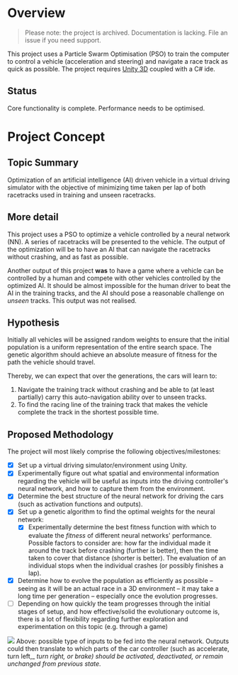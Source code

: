 # Overview

> Please note: the project is archived. Documentation is lacking. File an issue if you need support.

This project uses a Particle Swarm Optimisation (PSO) to train the computer to control a vehicle (acceleration and steering) and navigate a race track as quick as possible. The project requires [Unity 3D](https://unity.com/) coupled with a C# ide.

## Status
Core functionality is complete. Performance needs to be optimised.

# Project Concept

## Topic Summary

Optimization of an artificial intelligence (AI) driven vehicle in a virtual driving simulator with the objective of minimizing time taken per lap of both racetracks used in training and unseen racetracks.

## More detail

This project uses a PSO to optimize a vehicle controlled by a neural network (NN). A series of racetracks will be presented to the vehicle. The output of the optimization will be to have an AI that can navigate the racetracks without crashing, and as fast as possible. 

Another output of this project **was** to have a game where a vehicle can be controlled by a human and compete with other vehicles controlled by the optimized AI. It should be almost impossible for the human driver to beat the AI in the training tracks, and the AI should pose a reasonable challenge on *unseen* tracks. This output was not realised.

## Hypothesis

Initially all vehicles will be assigned random weights to ensure that the initial population is a uniform representation of the entire search space. The genetic algorithm should achieve an absolute measure of fitness for the path the vehicle should travel.

Thereby, we can expect that over the generations, the cars will learn to:

1. Navigate the training track without crashing and be able to (at least partially) carry this auto-navigation ability over to unseen tracks.
2. To find the racing line of the training track that makes the vehicle complete the track in the shortest possible time.

## Proposed Methodology

The project will most likely comprise the following objectives/milestones:

- [x] Set up a virtual driving simulator/environment using Unity.
- [x] Experimentally figure out what spatial and environmental information regarding the vehicle will be useful as inputs into the driving controller&#39;s neural network, and how to capture them from the environment.
- [x] Determine the best structure of the neural network for driving the cars (such as activation functions and outputs).
- [x] Set up a genetic algorithm to find the optimal weights for the neural network:
  - [x] Experimentally determine the best fitness function with which to evaluate the *fitness* of different neural networks' performance. Possible factors to consider are: how far the individual made it around the track before crashing (further is better), then the time taken to cover that distance (shorter is better). The evaluation of an individual stops when the individual crashes (or possibly finishes a lap).
- [x] Determine how to evolve the population as efficiently as possible – seeing as it will be an actual race in a 3D environment – it may take a long time per generation – especially once the evolution progresses.
- [ ] Depending on how quickly the team progresses through the initial stages of setup, and how effective/solid the evolutionary outcome is, there is a lot of flexibility regarding further exploration and experimentation on this topic (e.g. through a game)
 
 ![](_HiddenFiles/CarImage.png)
Above: possible type of inputs to be fed into the neural network. Outputs could then translate to which parts of the car controller (such as accelerate, turn left,_ _turn right, or brake)_ _should be activated, deactivated,_ _or_ _remain_ _unchanged from previous state._
